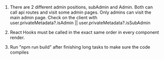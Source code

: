 1. There are 2 different admin positions, subAdmin and Admin. Both can call api routes and visit some admin pages. Only admins can visit the main admin page. Check on the client with user.privateMetadata?.isAdmin || user.privateMetadata?.isSubAdmin

4. React Hooks must be called in the exact same order in every component render.

5. Run "npm run build" after finishing long tasks to make sure the code compiles